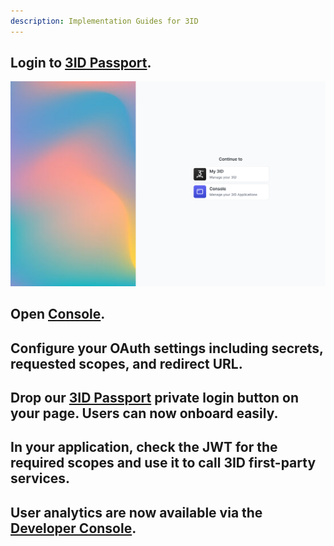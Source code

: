 ```yaml
---
description: Implementation Guides for 3ID
---
```


## Login to [3ID Passport](https://passport.threeid.xyz).

![Passport post-login dashboard showing 3ID Profile and Console applications.](./img/passport.png)

## Open [Console](https://console.threeid.xyz).

## Configure your OAuth settings including secrets, requested scopes, and redirect URL.
## Drop our [3ID Passport]() private login button on your page. Users can now onboard easily.
## In your application, check the JWT for the required scopes and use it to call 3ID first-party services.
## User analytics are now available via the [Developer Console](https://console.threeid.xyz).
